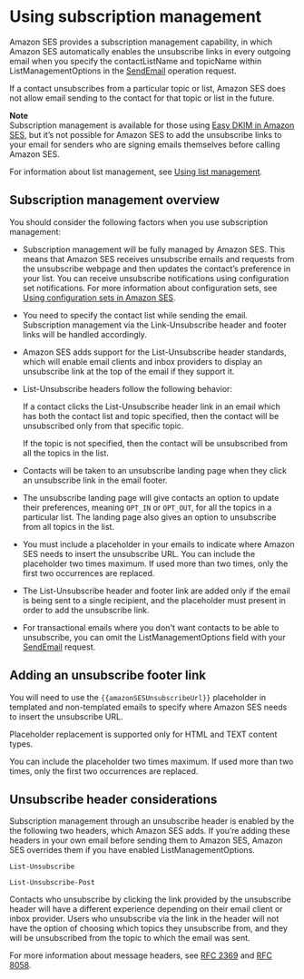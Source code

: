 # Using subscription management<a name="sending-email-subscription-management"></a>

Amazon SES provides a subscription management capability, in which Amazon SES automatically enables the unsubscribe links in every outgoing email when you specify the contactListName and topicName within ListManagementOptions in the [SendEmail](https://docs.aws.amazon.com/ses/latest/APIReference-V2/API_SendEmail.html) operation request\.

If a contact unsubscribes from a particular topic or list, Amazon SES does not allow email sending to the contact for that topic or list in the future\.

**Note**  
Subscription management is available for those using [Easy DKIM in Amazon SES](send-email-authentication-dkim-easy.md), but it’s not possible for Amazon SES to add the unsubscribe links to your email for senders who are signing emails themselves before calling Amazon SES\.

For information about list management, see [Using list management](sending-email-list-management.md)\.

## Subscription management overview<a name="subscription-management-overview"></a>

You should consider the following factors when you use subscription management:
+ Subscription management will be fully managed by Amazon SES\. This means that Amazon SES receives unsubscribe emails and requests from the unsubscribe webpage and then updates the contact’s preference in your list\. You can receive unsubscribe notifications using configuration set notifications\. For more information about configuration sets, see [Using configuration sets in Amazon SES](using-configuration-sets.md)\.
+ You need to specify the contact list while sending the email\. Subscription management via the Link\-Unsubscribe header and footer links will be handled accordingly\. 
+ Amazon SES adds support for the List\-Unsubscribe header standards, which will enable email clients and inbox providers to display an unsubscribe link at the top of the email if they support it\.
+ List\-Unsubscribe headers follow the following behavior:

  If a contact clicks the List\-Unsubscribe header link in an email which has both the contact list and topic specified, then the contact will be unsubscribed only from that specific topic\.

  If the topic is not specified, then the contact will be unsubscribed from all the topics in the list\.
+ Contacts will be taken to an unsubscribe landing page when they click an unsubscribe link in the email footer\.
+ The unsubscribe landing page will give contacts an option to update their preferences, meaning `OPT_IN` or `OPT_OUT`, for all the topics in a particular list\. The landing page also gives an option to unsubscribe from all topics in the list\.
+ You must include a placeholder in your emails to indicate where Amazon SES needs to insert the unsubscribe URL\. You can include the placeholder two times maximum\. If used more than two times, only the first two occurrences are replaced\.
+ The List\-Unsubscribe header and footer link are added only if the email is being sent to a single recipient, and the placeholder must present in order to add the unsubscribe link\.
+ For transactional emails where you don't want contacts to be able to unsubscribe, you can omit the ListManagementOptions field with your [SendEmail](https://docs.aws.amazon.com/ses/latest/APIReference-V2/API_SendEmail.html) request\.

## Adding an unsubscribe footer link<a name="adding-unsubscribe-footer"></a>

You will need to use the `{{amazonSESUnsubscribeUrl}}` placeholder in templated and non\-templated emails to specify where Amazon SES needs to insert the unsubscribe URL\.

Placeholder replacement is supported only for HTML and TEXT content types\.

You can include the placeholder two times maximum\. If used more than two times, only the first two occurrences are replaced\.

## Unsubscribe header considerations<a name="unsubscribe-header-considerations"></a>

Subscription management through an unsubscribe header is enabled by the the following two headers, which Amazon SES adds\. If you’re adding these headers in your own email before sending them to Amazon SES, Amazon SES overrides them if you have enabled ListManagementOptions\.

`List-Unsubscribe`

`List-Unsubscribe-Post`

Contacts who unsubscribe by clicking the link provided by the unsubscribe header will have a different experience depending on their email client or inbox provider\. Users who unsubscribe via the link in the header will not have the option of choosing which topics they unsubscribe from, and they will be unsubscribed from the topic to which the email was sent\.

For more information about message headers, see [RFC 2369](https://tools.ietf.org/html/rfc2369) and [RFC 8058](https://tools.ietf.org/html/rfc8058)\.